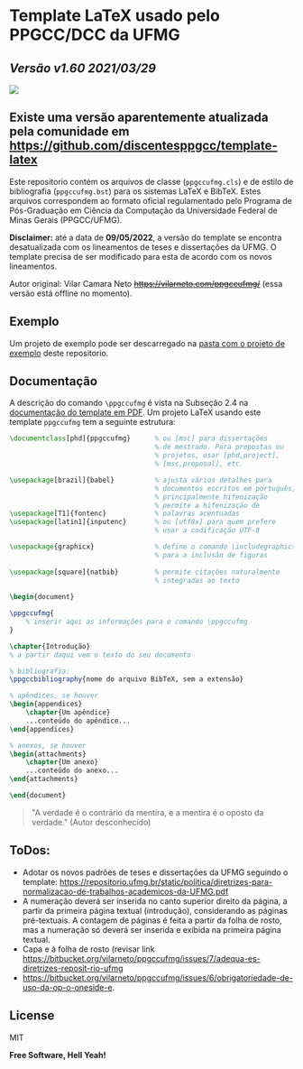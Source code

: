 # Template LaTeX usado pelo PPGCC/DCC da UFMG
## _Versão v1.60 2021/03/29_

[![](https://www.verlab.dcc.ufmg.br/wp-content/uploads/2019/05/SVG_Verlab_210x86dpi.png)](https://www.verlab.dcc.ufmg.br)

## Existe uma versão aparentemente atualizada pela comunidade em https://github.com/discentesppgcc/template-latex

Este repositorio contém os arquivos de classe (`ppgccufmg.cls`) e de estilo de bibliografia (`ppgccufmg.bst`) para os sistemas LaTeX e BibTeX. Estes arquivos correspondem ao formato oficial regulamentado pelo Programa de Pós-Graduação em Ciência da Computação da Universidade Federal de Minas Gerais (PPGCC/UFMG).

**Disclaimer:** até a data de **09/05/2022**, a versão do template se encontra desatualizada com os lineamentos de teses e dissertações da UFMG. O template precisa de ser modificado para esta de acordo com os novos lineamentos.

Autor original: Vilar Camara Neto ~~https://vilarneto.com/ppgccufmg/~~ (essa versão está offline no momento).

## Exemplo

Um projeto de exemplo pode ser descarregado na [pasta com o projeto de exemplo](example) deste repositorio.

## Documentação 

A descrição do comando `\ppgccufmg` é vista na Subseção 2.4 na [documentação do template em PDF](ppgccufmg.pdf).
Um projeto LaTeX usando este template `ppgccufmg` tem a seguinte estrutura:

```latex
\documentclass[phd]{ppgccufmg}      % ou [msc] para dissertações
                                    % de mestrado. Para propostas ou
                                    % projetos, usar [phd,project],
                                    % [msc,proposal], etc.

\usepackage[brazil]{babel}          % ajusta vários detalhes para
                                    % documentos escritos em português,
                                    % principalmente hifenização
                                    % permite a hifenização de
\usepackage[T1]{fontenc}            % palavras acentuadas
\usepackage[latin1]{inputenc}       % ou [utf8x] para quem prefere
                                    % usar a codificação UTF-8

\usepackage{graphicx}               % define o comando \includegraphics
                                    % para a inclusão de figuras
                                    
\usepackage[square]{natbib}         % permite citações naturalmente
                                    % integradas ao texto
                                    
\begin{document}

\ppgccufmg{
    % inserir aqui as informações para o comando \ppgccufmg
}

\chapter{Introdução}
% a partir daqui vem o texto do seu documento

% bibliografia:
\ppgccbibliography{nome do arquivo BibTeX, sem a extensão}

% apêndices, se houver
\begin{appendices}
    \chapter{Um apêndice}
    ...conteúdo do apêndice...
\end{appendices}

% anexos, se houver
\begin{attachments}
    \chapter{Um anexo}
    ...conteúdo do anexo...
\end{attachments}

\end{document}
```

> "A verdade é o contrário da mentira,
> e a mentira é o oposto da verdade."
> (Autor desconhecido)

## ToDos:

- Adotar os novos padrões de teses e dissertações da UFMG seguindo o template: https://repositorio.ufmg.br/static/politica/diretrizes-para-normalizacao-de-trabalhos-academicos-da-UFMG.pdf
- A numeração deverá ser inserida no canto superior direito da página, a partir da primeira página textual (introdução), considerando as páginas pré-textuais. A contagem de páginas é feita a partir da folha de rosto, mas a numeração só deverá ser inserida e exibida na primeira página textual.
- Capa e à folha de rosto (revisar link https://bitbucket.org/vilarneto/ppgccufmg/issues/7/adequa-es-diretrizes-reposit-rio-ufmg
- https://bitbucket.org/vilarneto/ppgccufmg/issues/6/obrigatoriedade-de-uso-da-op-o-oneside-e.

## License

MIT

**Free Software, Hell Yeah!**
